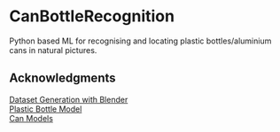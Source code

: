 # CanBottleRecognition
Python based ML for recognising and locating plastic bottles/aluminium cans in natural pictures.

## Acknowledgments

[Dataset Generation with Blender](https://olestourko.github.io/2018/02/03/generating-convnet-training-data-with-blender-1.html)  
[Plastic Bottle Model](https://free3d.com/3d-model/plastic-bottle-14620.html)  
[Can Models](https://free3d.com/3d-model/realistic-can-826952.html)  